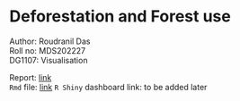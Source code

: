# Deforestation and Forest use

Author: Roudranil Das  
Roll no: MDS202227  
DG1107: Visualisation  

Report: [link](https://github.com/Roudranil/deforestation-and-forest-conversion/blob/main/doc/report.pdf)  
`Rmd` file: [link](https://github.com/Roudranil/deforestation-and-forest-conversion/blob/main/src/rough-work.Rmd)
`R Shiny` dashboard link: to be added later